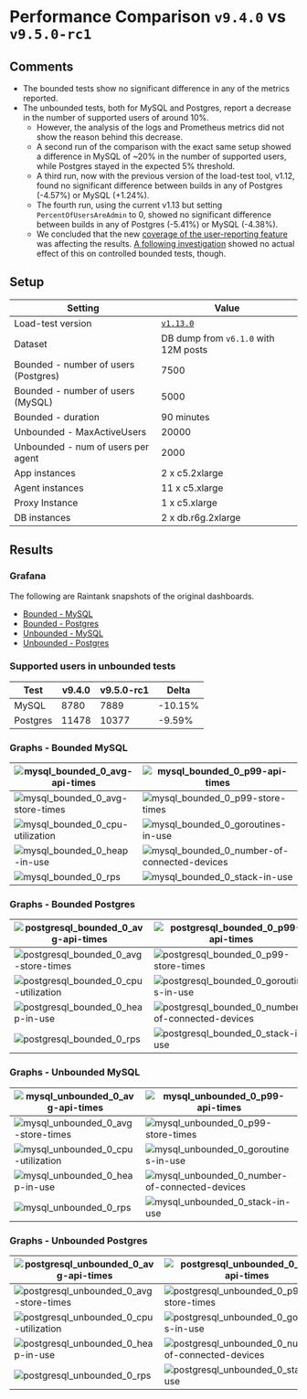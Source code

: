 # Performance Comparison `v9.4.0` vs `v9.5.0-rc1`

## Comments

- The bounded tests show no significant difference in any of the metrics reported.
- The unbounded tests, both for MySQL and Postgres, report a decrease in the number of supported users of around 10%.
  - However, the analysis of the logs and Prometheus metrics did not show the reason behind this decrease.
  - A second run of the comparison with the exact same setup showed a difference in MySQL of ~20% in the number of supported users, while Postgres stayed in the expected 5% threshold.
  - A third run, now with the previous version of the load-test tool, v1.12, found no significant difference between builds in any of Postgres (-4.57%) or MySQL (+1.24%).
  - The fourth run, using the current v1.13 but setting `PercentOfUsersAreAdmin` to 0, showed no significant difference between builds in any of Postgres (-5.41%) or MySQL (-4.38%).
  - We concluded that the new [coverage of the user-reporting feature](https://github.com/mattermost/mattermost-load-test-ng/pull/675) was affecting the results. [A following investigation](https://community.mattermost.com/core/pl/ysp57xtihj8ftq54qtsr7gbzch) showed no actual effect of this on controlled bounded tests, though.

## Setup

| Setting                              | Value                                                                                   |
| ------------------------------------ | --------------------------------------------------------------------------------------- |
| Load-test version                    | [`v1.13.0`](https://github.com/mattermost/mattermost-load-test-ng/releases/tag/v1.13.0) |
| Dataset                              | DB dump from `v6.1.0` with 12M posts                                                    |
| Bounded - number of users (Postgres) | 7500                                                                                    |
| Bounded - number of users (MySQL)    | 5000                                                                                    |
| Bounded - duration                   | 90 minutes                                                                              |
| Unbounded - MaxActiveUsers           | 20000                                                                                   |
| Unbounded - num of users per agent   | 2000                                                                                    |
| App instances                        | 2 x c5.2xlarge                                                                          |
| Agent instances                      | 11 x c5.xlarge                                                                          |
| Proxy Instance                       | 1 x c5.xlarge                                                                           |
| DB instances                         | 2 x db.r6g.2xlarge                                                                      |

## Results

### Grafana

The following are Raintank snapshots of the original dashboards.

- [Bounded - MySQL](https://snapshots.raintank.io/dashboard/snapshot/hGa5Jr7u8ZaH4JK7H4EyImp4IXK7XxqD)
- [Bounded - Postgres](https://snapshots.raintank.io/dashboard/snapshot/MJO5mVaSapVoRj28CpVY2qeSymzBsqjI)
- [Unbounded - MySQL](https://snapshots.raintank.io/dashboard/snapshot/SD50C7vkpRwNMyIEZe1wcoQ1bGZCWa41)
- [Unbounded - Postgres](https://snapshots.raintank.io/dashboard/snapshot/gOIwBpSZFeVG5pATTC06VpyCh7Wxlz2u)

### Supported users in unbounded tests

| Test     | v9.4.0 | v9.5.0-rc1 | Delta    |
| -------- | ------ | ---------- | -------- |
| MySQL    | 8780   | 7889       | \-10.15% |
| Postgres | 11478  | 10377      | \-9.59%  |

### Graphs - Bounded MySQL

| ![mysql_bounded_0_avg-api-times](graphs/mysql_bounded_0_avg-api-times.png) | ![mysql_bounded_0_p99-api-times](graphs/mysql_bounded_0_p99-api-times.png) |
| --- | ---|
| ![mysql_bounded_0_avg-store-times](graphs/mysql_bounded_0_avg-store-times.png) | ![mysql_bounded_0_p99-store-times](graphs/mysql_bounded_0_p99-store-times.png) |
| ![mysql_bounded_0_cpu-utilization](graphs/mysql_bounded_0_cpu-utilization.png) | ![mysql_bounded_0_goroutines-in-use](graphs/mysql_bounded_0_goroutines-in-use.png) |
| ![mysql_bounded_0_heap-in-use](graphs/mysql_bounded_0_heap-in-use.png) | ![mysql_bounded_0_number-of-connected-devices](graphs/mysql_bounded_0_number-of-connected-devices.png) |
| ![mysql_bounded_0_rps](graphs/mysql_bounded_0_rps.png) | ![mysql_bounded_0_stack-in-use](graphs/mysql_bounded_0_stack-in-use.png) |

### Graphs - Bounded Postgres

| ![postgresql_bounded_0_avg-api-times](graphs/postgresql_bounded_0_avg-api-times.png) | ![postgresql_bounded_0_p99-api-times](graphs/postgresql_bounded_0_p99-api-times.png) |
| --- | ---|
| ![postgresql_bounded_0_avg-store-times](graphs/postgresql_bounded_0_avg-store-times.png) | ![postgresql_bounded_0_p99-store-times](graphs/postgresql_bounded_0_p99-store-times.png) |
| ![postgresql_bounded_0_cpu-utilization](graphs/postgresql_bounded_0_cpu-utilization.png) | ![postgresql_bounded_0_goroutines-in-use](graphs/postgresql_bounded_0_goroutines-in-use.png) |
| ![postgresql_bounded_0_heap-in-use](graphs/postgresql_bounded_0_heap-in-use.png) | ![postgresql_bounded_0_number-of-connected-devices](graphs/postgresql_bounded_0_number-of-connected-devices.png) |
| ![postgresql_bounded_0_rps](graphs/postgresql_bounded_0_rps.png) | ![postgresql_bounded_0_stack-in-use](graphs/postgresql_bounded_0_stack-in-use.png) |

### Graphs - Unbounded MySQL

| ![mysql_unbounded_0_avg-api-times](graphs/mysql_unbounded_0_avg-api-times.png)     | ![mysql_unbounded_0_p99-api-times](graphs/mysql_unbounded_0_p99-api-times.png)                             |
| --- | --- |
| ![mysql_unbounded_0_avg-store-times](graphs/mysql_unbounded_0_avg-store-times.png) | ![mysql_unbounded_0_p99-store-times](graphs/mysql_unbounded_0_p99-store-times.png)                         |
| ![mysql_unbounded_0_cpu-utilization](graphs/mysql_unbounded_0_cpu-utilization.png) | ![mysql_unbounded_0_goroutines-in-use](graphs/mysql_unbounded_0_goroutines-in-use.png)                     |
| ![mysql_unbounded_0_heap-in-use](graphs/mysql_unbounded_0_heap-in-use.png)         | ![mysql_unbounded_0_number-of-connected-devices](graphs/mysql_unbounded_0_number-of-connected-devices.png) |
| ![mysql_unbounded_0_rps](graphs/mysql_unbounded_0_rps.png)                         | ![mysql_unbounded_0_stack-in-use](graphs/mysql_unbounded_0_stack-in-use.png)                               |


### Graphs - Unbounded Postgres

| ![postgresql_unbounded_0_avg-api-times](graphs/postgresql_unbounded_0_avg-api-times.png)     | ![postgresql_unbounded_0_p99-api-times](graphs/postgresql_unbounded_0_p99-api-times.png)                             |
| --- | ---|
| ![postgresql_unbounded_0_avg-store-times](graphs/postgresql_unbounded_0_avg-store-times.png) | ![postgresql_unbounded_0_p99-store-times](graphs/postgresql_unbounded_0_p99-store-times.png)                         |
| ![postgresql_unbounded_0_cpu-utilization](graphs/postgresql_unbounded_0_cpu-utilization.png) | ![postgresql_unbounded_0_goroutines-in-use](graphs/postgresql_unbounded_0_goroutines-in-use.png)                     |
| ![postgresql_unbounded_0_heap-in-use](graphs/postgresql_unbounded_0_heap-in-use.png)         | ![postgresql_unbounded_0_number-of-connected-devices](graphs/postgresql_unbounded_0_number-of-connected-devices.png) |
| ![postgresql_unbounded_0_rps](graphs/postgresql_unbounded_0_rps.png)                         | ![postgresql_unbounded_0_stack-in-use](graphs/postgresql_unbounded_0_stack-in-use.png)                               |
